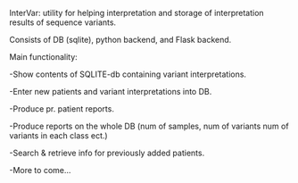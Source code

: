InterVar:
utility for helping interpretation and storage of interpretation results of sequence variants.

Consists of DB (sqlite), python backend, and Flask backend.

Main functionality:

-Show contents of SQLITE-db containing variant interpretations.

-Enter new patients and variant interpretations into DB.

-Produce pr. patient reports.

-Produce reports on the whole DB (num of samples, num of variants num of variants in each class ect.)

-Search & retrieve info for previously added patients.

-More to come...
